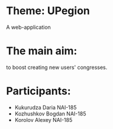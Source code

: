 # Theme: UPegion
A web-application

# The main aim: 
to boost creating new users' congresses. 

# Participants:
- Kukurudza Daria NAI-185
- Kozhushkov Bogdan NAI-185
- Korolov Alexey NAI-185
